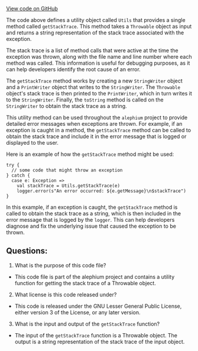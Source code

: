 [View code on GitHub](https://github.com/alephium/alephium/util/src/main/scala/org/alephium/util/Utils.scala)

The code above defines a utility object called `Utils` that provides a single method called `getStackTrace`. This method takes a `Throwable` object as input and returns a string representation of the stack trace associated with the exception. 

The stack trace is a list of method calls that were active at the time the exception was thrown, along with the file name and line number where each method was called. This information is useful for debugging purposes, as it can help developers identify the root cause of an error.

The `getStackTrace` method works by creating a new `StringWriter` object and a `PrintWriter` object that writes to the `StringWriter`. The `Throwable` object's stack trace is then printed to the `PrintWriter`, which in turn writes it to the `StringWriter`. Finally, the `toString` method is called on the `StringWriter` to obtain the stack trace as a string.

This utility method can be used throughout the `alephium` project to provide detailed error messages when exceptions are thrown. For example, if an exception is caught in a method, the `getStackTrace` method can be called to obtain the stack trace and include it in the error message that is logged or displayed to the user. 

Here is an example of how the `getStackTrace` method might be used:

```
try {
  // some code that might throw an exception
} catch {
  case e: Exception =>
    val stackTrace = Utils.getStackTrace(e)
    logger.error(s"An error occurred: ${e.getMessage}\n$stackTrace")
}
```

In this example, if an exception is caught, the `getStackTrace` method is called to obtain the stack trace as a string, which is then included in the error message that is logged by the `logger`. This can help developers diagnose and fix the underlying issue that caused the exception to be thrown.
## Questions: 
 1. What is the purpose of this code file?
- This code file is part of the alephium project and contains a utility function for getting the stack trace of a Throwable object.

2. What license is this code released under?
- This code is released under the GNU Lesser General Public License, either version 3 of the License, or any later version.

3. What is the input and output of the `getStackTrace` function?
- The input of the `getStackTrace` function is a Throwable object. The output is a string representation of the stack trace of the input object.